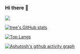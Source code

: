 ### Hi there 👋

<!--
**Ike-li/Ike-li** is a ✨ _special_ ✨ repository because its `README.md` (this file) appears on your GitHub profile.

Here are some ideas to get you started:

- 🔭 I’m currently working on ...
- 🌱 I’m currently learning ...
- 👯 I’m looking to collaborate on ...
- 🤔 I’m looking for help with ...
- 💬 Ask me about ...
- 📫 How to reach me: ...
- 😄 Pronouns: ...
- ⚡ Fun fact: ...
-->
<!-- ![](https://komarev.com/ghpvc/?username=Ike-li) -->


![](http://antzuhl.cn:4000/get/@Ike-li)



[![tree's GitHub stats](https://github-readme-stats.vercel.app/api?username=Ike-li&hide=contribs,prs&show_icons=true&theme=radical)](https://github.com/anuraghazra/github-readme-stats)


[![Top Langs](https://github-readme-stats.vercel.app/api/top-langs/?username=Ike-li&layout=compact)](https://github.com/anuraghazra/github-readme-stats)

[![Ashutosh's github activity graph](https://activity-graph.herokuapp.com/graph?username=Ike-li&theme=dracula)](https://github.com/ashutosh00710/github-readme-activity-graph)
